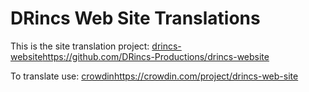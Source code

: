 # DRincs Web Site Translations
This is the site translation project: [drincs-website](https://github.com/DRincs-Productions/drincs-website)https://github.com/DRincs-Productions/drincs-website

To translate use: [crowdin](https://crowdin.com/project/drincs-web-site)https://crowdin.com/project/drincs-web-site
